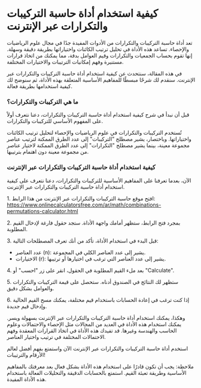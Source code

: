 كيفية استخدام أداة حاسبة التركيبات والتكرارات عبر الإنترنت
==========================================================

تعد أداة حاسبة التركيبات والتكرارات من الأدوات المفيدة جدًا في مجال علوم الرياضيات والإحصاء. تساعد هذه الأداة في تحليل ترتيب الكائنات واختياراتها بطريقة دقيقة وسهلة. إنها تقوم بحساب الجمعيات والتكرارات وقيم العوامل بدقة، مما يمكنك من اتخاذ قرارات مستنيرة وفهم إمكانيات الترتيبات والاختيارات المختلفة.

في هذه المقالة، سنتحدث عن كيفية استخدام أداة حاسبة التركيبات والتكرارات عبر الإنترنت. سنقدم لك شرحًا مبسطًا للمفاهيم الأساسية المتعلقة بهذه الأداة، ثم سنوضح لك كيفية استخدامها بطريقة فعالة.

### ما هي التركيبات والتكرارات؟

قبل أن نبدأ في شرح كيفية استخدام أداة حاسبة التركيبات والتكرارات، دعنا نتعرف أولاً على المفهوم الأساسي للتركيبات والتكرارات.

تُستخدم التركيبات والتكرارات في علوم الرياضيات والإحصاء لتحليل ترتيب الكائنات واختياراتها. وباختصار، يشير مصطلح "التركيبات" إلى عدد الطرق الممكنة لترتيب عناصر مجموعة معينة، بينما يشير مصطلح "التكرارات" إلى عدد الطرق الممكنة لاختيار عناصر من مجموعة معينة دون اهتمام بترتيبها.

### كيفية استخدام أداة حاسبة التركيبات والتكرارات عبر الإنترنت

الآن، بعدما تعرفنا على المفاهيم الأساسية للتركيبات والتكرارات، دعنا نتعرف على كيفية استخدام أداة حاسبة التركيبات والتكرارات عبر الإنترنت.

1\. افتح موقع حاسبة التركيبات والتكرارات عبر الإنترنت من هذا الرابط: <https://www.onlinecalculatorsfree.com/ar/math/combinations-permutations-calculator.html>

2\. بمجرد فتح الرابط، ستظهر أمامك واجهة الأداة. ستجد حقول فارغة لإدخال القيم المطلوبة.

3\. قبل البدء في استخدام الأداة، تأكد من أنك تعرف المصطلحات التالية:

- عدد العناصر (n): يشير إلى عدد العناصر الكلي في المجموعة.
- الاختيارات (r): يشير إلى عدد العناصر التي ترغب في اختيارها أو ترتيبها.

4\. بعد ملء القيم المطلوبة في الحقول، انقر على زر "احسب" أو "Calculate".

5\. ستظهر لك النتائج في الصندوق أدناه. ستحصل على قيمة التركيبات والتكرارات والعوامل بشكل دقيق.

6\. إذا كنت ترغب في إعادة الحسابات باستخدام قيم مختلفة، يمكنك مسح القيم الحالية وإدخال قيم جديدة.

وهكذا، يمكنك استخدام أداة حاسبة التركيبات والتكرارات عبر الإنترنت بسهولة ويسر. يمكنك استخدام هذه الأداة في العديد من المجالات مثل الإحصاء والاحتمالات وعلوم الحاسب والهندسة وغيرها. قد تفيدك هذه الأداة في اتخاذ القرارات المعقدة وفهم الاحتمالات المختلفة في ترتيب واختيار العناصر.

استخدم أداة حاسبة التركيبات والتكرارات عبر الإنترنت الآن واستمتع بفهم أفضل لعالم الأرقام والترتيبات!

ملاحظة: يجب أن تكون قادرًا على استخدام هذه الأداة بشكل فعال بعد معرفتك بالمفاهيم الأساسية وطريقة تعبئة القيم. استمتع بالحسابات الدقيقة والتحليلات الفعالة باستخدام هذه الأداة المفيدة.